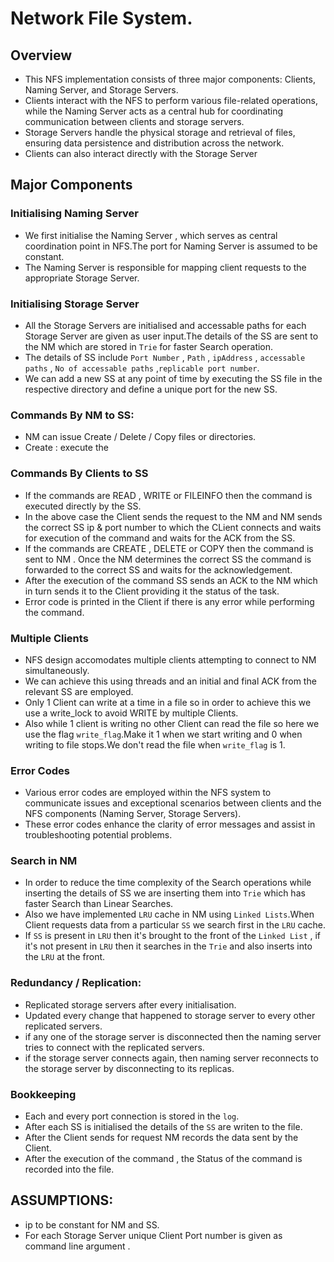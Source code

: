 # Network File System.

## Overview
- This NFS implementation consists of three major components: Clients, Naming Server, and Storage Servers.
- Clients interact with the NFS to perform various file-related operations, while the Naming Server acts as a central hub for coordinating communication between clients and storage servers. 
- Storage Servers handle the physical storage and retrieval of files, ensuring data persistence and distribution across the network.
- Clients can also interact directly with the Storage Server

## Major Components
### Initialising Naming Server
- We first initialise the Naming Server , which serves as central coordination point in NFS.The port for Naming Server is assumed to be constant.
- The Naming Server is responsible for mapping client requests to the appropriate Storage Server.

### Initialising Storage Server
- All the Storage Servers are initialised and accessable paths for each Storage Server are given as user input.The details of the SS are sent to the NM which are stored in `Trie` for faster Search operation.
- The details of SS include `Port Number` , `Path` , `ipAddress` , `accessable paths` , `No of accessable paths` ,`replicable port number`. 
- We can add a new SS at any point of time by executing the SS file in the respective directory and define a unique port for the new SS.

### Commands By NM to SS:
- NM can issue Create / Delete / Copy files or directories.
- Create : execute the 

### Commands By Clients to SS
- If the commands are READ , WRITE or FILEINFO then the command is executed directly by the SS.
- In the above case the Client sends the request to the NM and NM sends the correct SS ip & port number to which the CLient connects and waits for execution of the command and waits for the ACK from the SS.
- If the commands are CREATE , DELETE or COPY then the command is sent to NM . Once the NM determines the correct SS the command is forwarded to the correct SS and waits for the acknowledgement.
- After the execution of the command SS sends an ACK to the NM which in turn sends it to the Client providing it the status of the task.
- Error code is printed in the Client if there is any error while performing the command.

### Multiple Clients 
- NFS design accomodates multiple clients attempting to connect to NM simultaneously.
- We can achieve this using threads and  an initial and final ACK from the relevant SS are employed.
- Only 1 Client can write at a time in a file so in order to achieve this we use a write_lock to avoid WRITE by multiple Clients.
- Also while 1 client is writing no other Client can read the file so here we use the flag `write_flag`.Make it 1 when we start writing and 0 when writing to file stops.We don't read the file when `write_flag` is 1.

### Error Codes
- Various error codes are employed within the NFS system to communicate issues and exceptional scenarios between clients and the NFS components (Naming Server, Storage Servers). 
- These error codes enhance the clarity of error messages and assist in troubleshooting potential problems.

### Search in NM
- In order to reduce the time complexity of the Search operations while inserting the details of SS we are inserting them into `Trie` which has faster Search than Linear Searches.
- Also we have implemented `LRU` cache in NM using `Linked Lists`.When Client requests data from a particular `SS` we search first in the `LRU` cache.
- If `SS` is present in `LRU` then it's brought to the front of the `Linked List` , if it's not present in `LRU` then it searches in the `Trie` and also inserts into the `LRU` at the front.

### Redundancy / Replication:
- Replicated storage servers after every initialisation.
- Updated every change that happened to storage server to every other replicated servers.
- if any one of the storage server is disconnected then the naming server tries to connect with the replicated servers.
- if the storage server connects again, then naming server reconnects to the storage server by disconnecting to its replicas.


### Bookkeeping
- Each and every port connection is stored in the `log`.
- After each SS is initialised the details of the `SS` are writen to the file.
- After the Client sends for request NM records the data sent by the Client.
- After the execution of the command , the Status of the command is recorded into the file.


## ASSUMPTIONS:
- ip to be constant for NM and SS.
- For each Storage Server unique Client Port number is given as command line argument .

